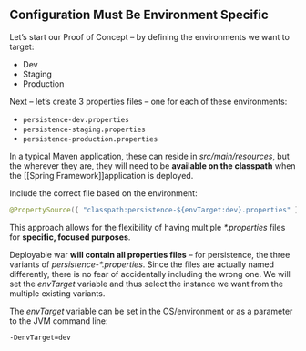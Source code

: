 ## Configuration Must Be Environment Specific

Let’s start our Proof of Concept – by defining the environments we want to target:
- Dev
- Staging
- Production

Next – let’s create 3 properties files – one for each of these environments:

- `persistence-dev.properties`
- `persistence-staging.properties`
- `persistence-production.properties`

In a typical Maven application, these can reside in _src/main/resources_, but the wherever they are, they will need to be **available on the classpath** when the [[Spring Framework]]application is deployed.

Include the correct file based on the environment:

```java
@PropertySource({ "classpath:persistence-${envTarget:dev}.properties" })
```

This approach allows for the flexibility of having multiple _*.properties_ files for **specific, focused purposes**.

Deployable war **will contain all properties files** – for persistence, the three variants of _persistence-*.properties_. Since the files are actually named differently, there is no fear of accidentally including the wrong one. We will set the _envTarget_ variable and thus select the instance we want from the multiple existing variants.

The _envTarget_ variable can be set in the OS/environment or as a parameter to the JVM command line:

```bash
-DenvTarget=dev
```
